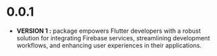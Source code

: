 # 0.0.1

* **VERSION 1 :**  package empowers Flutter developers with a robust solution for integrating Firebase services, streamlining development workflows, and enhancing user experiences in their applications.
